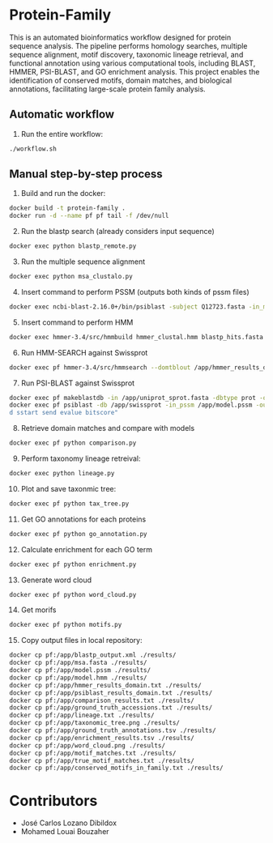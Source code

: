 # Protein-Family

This is an automated bioinformatics workflow designed for protein sequence analysis. The pipeline performs homology searches, multiple sequence alignment, motif discovery, taxonomic lineage retrieval, and functional annotation using various computational tools, including BLAST, HMMER, PSI-BLAST, and GO enrichment analysis.
This project enables the identification of conserved motifs, domain matches, and biological annotations, facilitating large-scale protein family analysis.

## Automatic workflow

1. Run the entire workflow:

```sh
./workflow.sh
```

## Manual step-by-step process

1. Build and run the docker:

```sh
docker build -t protein-family .
docker run -d --name pf pf tail -f /dev/null
```

2. Run the blastp search (already considers input sequence)

```sh
docker exec python blastp_remote.py
```

3. Run the multiple sequence alignment

```sh
docker exec python msa_clustalo.py
```

4. Insert command to perform PSSM (outputs both kinds of pssm files)

```sh
docker exec ncbi-blast-2.16.0+/bin/psiblast -subject Q12723.fasta -in_msa blastp_hits.fasta -out_ascii_pssm blastp_hits.pssm_ascii -out_pssm blastp_hits.pssm
```

5. Insert command to perform HMM

```sh
docker exec hmmer-3.4/src/hmmbuild hmmer_clustal.hmm blastp_hits.fasta
```

6. Run HMM-SEARCH against Swissprot

```sh
docker exec pf hmmer-3.4/src/hmmsearch --domtblout /app/hmmer_results_domain.txt --cpu 4 -E 1e-5 -o /app/hmmer_full_output.txt /app/model.hmm /app/uniprot_sprot.fasta
```

7. Run PSI-BLAST against Swissprot

```sh
docker exec pf makeblastdb -in /app/uniprot_sprot.fasta -dbtype prot -out /app/swissprot
docker exec pf psiblast -db /app/swissprot -in_pssm /app/model.pssm -out /app/psiblast_results_domain.txt -evalue 1e-5 -num_threads 4 -outfmt "6 qseqid sseqid pident length mismatch gapopen qstart qen
d sstart send evalue bitscore"
```

8. Retrieve domain matches and compare with models

```sh
docker exec pf python comparison.py
```

9. Perform taxonomy lineage retreival:

```sh
docker exec python lineage.py
```

10. Plot and save taxonmic tree:

```sh
docker exec pf python tax_tree.py
```

11. Get GO annotations for each proteins

```sh
docker exec pf python go_annotation.py
```

12. Calculate enrichment for each GO term

```sh
docker exec pf python enrichment.py
```

13. Generate word cloud

```sh
docker exec pf python word_cloud.py
```

14. Get morifs

```sh
docker exec pf python motifs.py
```

15. Copy output files in local repository:

```sh
docker cp pf:/app/blastp_output.xml ./results/
docker cp pf:/app/msa.fasta ./results/
docker cp pf:/app/model.pssm ./results/
docker cp pf:/app/model.hmm ./results/
docker cp pf:/app/hmmer_results_domain.txt ./results/
docker cp pf:/app/psiblast_results_domain.txt ./results/
docker cp pf:/app/comparison_results.txt ./results/
docker cp pf:/app/ground_truth_accessions.txt ./results/
docker cp pf:/app/lineage.txt ./results/
docker cp pf:/app/taxonomic_tree.png ./results/
docker cp pf:/app/ground_truth_annotations.tsv ./results/
docker cp pf:/app/enrichment_results.tsv ./results/
docker cp pf:/app/word_cloud.png ./results/
docker cp pf:/app/motif_matches.txt ./results/
docker cp pf:/app/true_motif_matches.txt ./results/
docker cp pf:/app/conserved_motifs_in_family.txt ./results/
```

# Contributors

- José Carlos Lozano Dibildox
- Mohamed Louai Bouzaher
